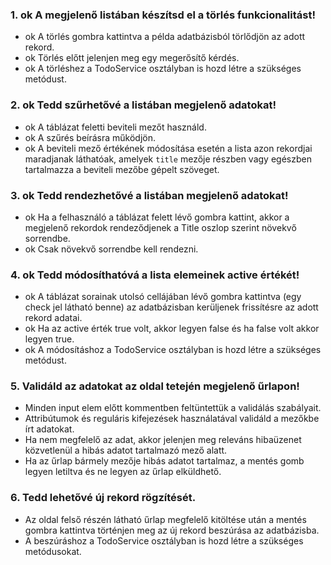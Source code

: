 ### 1. ok A megjelenő listában készítsd el a törlés funkcionalitást! 
- ok A törlés gombra kattintva a példa adatbázisból törlődjön az adott rekord. 
- ok Törlés előtt jelenjen meg egy megerősítő kérdés. 
- ok A törléshez a TodoService osztályban is hozd létre a szükséges metódust.
### 2. ok Tedd szűrhetővé a listában megjelenő adatokat! 
- ok A táblázat feletti beviteli mezőt használd. 
- ok A szűrés beírásra működjön. 
- ok A beviteli mező értékének módosítása esetén a lista azon rekordjai maradjanak láthatóak, amelyek `title` mezője részben vagy egészben tartalmazza a beviteli mezőbe gépelt
szöveget.
### 3. ok Tedd rendezhetővé a listában megjelenő adatokat! 
- ok Ha a felhasználó a táblázat felett lévő gombra kattint, akkor a megjelenő rekordok rendeződjenek a Title oszlop szerint növekvő sorrendbe. 
- ok Csak növekvő sorrendbe kell rendezni.
### 4. ok Tedd módosíthatóvá a lista elemeinek active értékét! 
- ok A táblázat sorainak utolsó cellájában lévő gombra kattintva (egy check jel látható benne) az adatbázisban kerüljenek frissítésre az adott rekord adatai. 
- ok Ha az active érték true volt, akkor legyen false és ha false volt akkor legyen true. 
- ok A módosításhoz a TodoService osztályban is hozd létre a szükséges metódust.
### 5. Validáld az adatokat az oldal tetején megjelenő űrlapon! 
- Minden input elem előtt kommentben feltüntettük a validálás szabályait. 
- Attribútumok és reguláris kifejezések használatával validáld a mezőkbe írt adatokat. 
- Ha nem megfelelő az adat, akkor jelenjen meg releváns hibaüzenet közvetlenül a hibás adatot
tartalmazó mező alatt. 
- Ha az űrlap bármely mezője hibás adatot tartalmaz, a mentés gomb legyen letiltva és ne legyen az űrlap elküldhető.
### 6. Tedd lehetővé új rekord rögzítését. 
- Az oldal felső részén látható űrlap megfelelő kitöltése után a mentés gombra kattintva történjen meg az új rekord beszúrása az adatbázisba. 
- A beszúráshoz a TodoService osztályban is hozd létre a szükséges metódusokat. 
